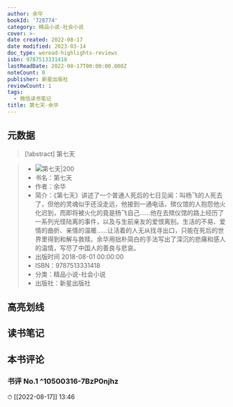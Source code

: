 ```yaml
---
author: 余华
bookId: '728774'
category: 精品小说-社会小说
cover: >-
date created: 2022-08-17
date modified: 2023-03-14
doc_type: weread-highlights-reviews
isbn: 9787513331418
lastReadDate: 2022-08-17T00:00:00.000Z
noteCount: 0
publisher: 新星出版社
reviewCount: 1
tags:
  - 微信读书笔记
title: 第七天-余华
---
```


## 元数据

>[!abstract] 第七天

> - ![第七天|200](https://weread-1258476243.file.myqcloud.com/weread/cover/74/728774/t7_728774.jpg)
> - 书名：第七天
> - 作者：余华
> - 简介：《第七天》讲述了一个普通人死后的七日见闻：叫杨飞的人死去了，但他的灵魂似乎还没走远，他接到一通电话，殡仪馆的人抱怨他火化迟到，而即将被火化的竟是杨飞自己……他在去殡仪馆的路上经历了一系列光怪陆离的事件，以及与生前亲友的爱恨离别。生活的不易、爱情的曲折、亲情的温暖……让活着的人无从找寻出口，只能在死后的世界里得到和解与救赎。余华用拙朴简白的手法写出了深沉的悲痛和感人的温情，写尽了中国人的善良与悲哀。
> - 出版时间 2018-08-01 00:00:00
> - ISBN：9787513331418
> - 分类：精品小说-社会小说
> - 出版社：新星出版社

## 高亮划线

## 读书笔记

## 本书评论

### 书评 No.1 ^10500316-7BzP0njhz

⏱ [[2022-08-17]] 13:46
